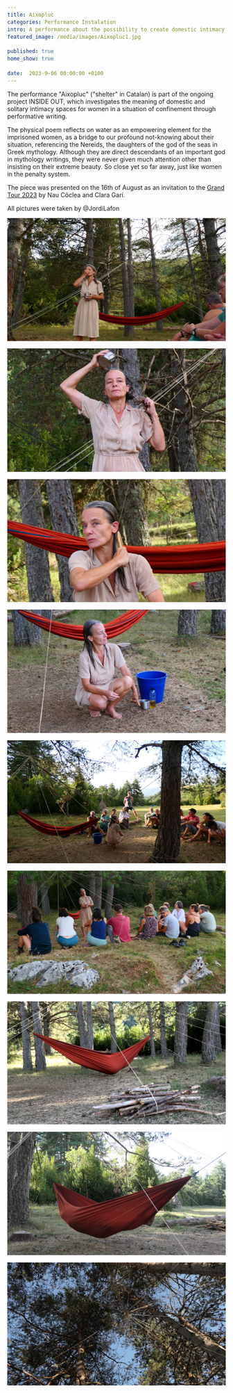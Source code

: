 ```yaml
---
title: Aixopluc
categories: Performance Instalation 
intro: A performance about the possibility to create domestic intimacy in the female prison of Wad Ras, Barcelona.
featured_image: /media/images/Aixopluc1.jpg

published: true
home_show: true

date:  2023-9-06 00:00:00 +0100
---
```


The performance "Aixopluc" ("shelter" in Catalan) is part of the ongoing project INSIDE OUT, which investigates the meaning of domestic and solitary intimacy spaces for women in a situation of confinement through performative writing.

The physical poem reflects on water as an empowering element for the imprisoned women, as a bridge to our profound not-knowing about their situation, referencing the Nereids, the daughters of the god of the seas in Greek mythology. Although they are direct descendants of an important god in mythology writings, they were never given much attention other than insisting on their extreme beauty. So close yet so far away, just like women in the penalty system.

The piece was presented on the 16th of August as an invitation to the [Grand Tour 2023](https://elgrandtour.net/en/) by Nau Côclea and Clara Garí.

All pictures were taken by @JordiLafon

 

![image](/media/images/Aixopluc3a.jpg)

![image](/media/images/Aixopluc3b.jpg)

![image](/media/images/Aixopluc5.jpg)

![image](/media/images/Aixopluc6.jpg)

![image](/media/images/Aixopluc4.jpg)

![image](/media/images/Aixopluc7.jpg)

![image](/media/images/Aixopluc8.jpg)

![image](/media/images/Aixopluc9.jpg)

![image](/media/images/Aixopluc2.jpg)


 